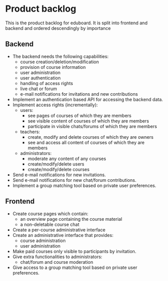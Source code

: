 # Product backlog

This is the product backlog for eduboard. It is split into frontend and backend and ordered descendingly by importance

## Backend
* The backend needs the following capabilities:
	* course creation/deletion/modification
	* provision of course information
	* user administration
	* user authentication
	* handling of access rights
	* live chat or forum
	* e-mail notifications for invitations and new contributions
* Implement an authentication based API for accessing the backend data.
* Implement access rights (incrementally):
	* users:
		* see pages of courses of which they are members
		* see visible content of courses of which they are members
		* participate in visible chats/forums of which they are members
	* teachers:
		* create, modify and delete courses of which they are owners
		* see and access all content of courses of which they are members
	* administrators:
		* moderate any content of any courses
		* create/modify/delete users
		* create/modify/delete courses
* Send e-mail notifications for new invitations.
* Send e-mail notifications for new chat/forum contributions.
* Implement a group matching tool based on private user preferences.

## Frontend
* Create course pages which contain:
	* an overview page containing the course material
	* a non-deletable course chat
* Create a per-course administrative interface
* Create an administrative interface that provides:
	* course administration
	* user administration
* Make paid courses only visible to participants by invitation.
* Give extra functionalities to administrators:
	* chat/forum and course moderation
* Give access to a group matching tool based on private user preferences.
